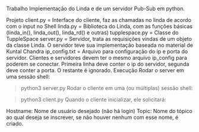 Trabalho
Implementação do Linda e de um servidor Pub-Sub em python.

Projeto
 client.py = Interface do cliente, faz as chamadas no linda de acordo com o input no Shell
 linda.py = Biblioteca do Linda, com as funções básicas (linda_in(), linda_out(), linda_rd() e outras)
 tupplespace.py = Classe do TuppleSpace
 server.py = Servidor, trata as requisições vindas de um objeto da classe Linda. O servidor teve sua implementação baseada no material de Kuntal Chandra
 ip_config.txt = Arquivo para configuração do ip e porta do servidor. Clientes e servidores devem ter o mesmo arquivo ip_config para poderem se conectar. Primeira linha deve conter o ip do servidor, segunda deve conter a porta. O restante é ignorado.
Execução
Rodar o server em uma sessão shell:

> python3 server.py
Rodar o cliente em uma (ou múltiplas) sessão shell:

> python3 client.py
Quando o cliente inicializar, ele solicitará:

Hostname: Nome de usuário desejado (não há login)
Topic: Nome do tópico ao qual deseja se inscrever, se não houver nenhum com esse nome, é criado.